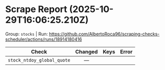 # Scrape Report (2025-10-29T16:06:25.210Z)

Group: `stocks`  |  Run: https://github.com/AlbertoRoca96/scraping-checks-scheduler/actions/runs/18914180416

| Check | Changed | Keys | Error |
|---|:---:|:--|:--|
| `stock_ntdoy_global_quote` | — |  |  |
